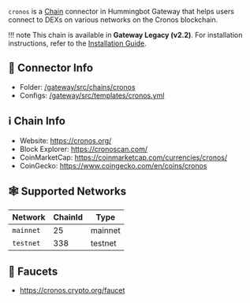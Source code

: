 `cronos` is a [Chain](./index.md) connector in Hummingbot Gateway that helps users connect to DEXs on various networks on the Cronos blockchain.

!!! note
    This chain is available in **Gateway Legacy (v2.2)**. For installation instructions, refer to the [Installation Guide](../legacy/installation.md).

## 📁 Connector Info

* Folder: [/gateway/src/chains/cronos](https://github.com/hummingbot/gateway/tree/v2.2.0/src/chains/cronos)
* Configs: [/gateway/src/templates/cronos.yml](https://github.com/hummingbot/gateway/tree/v2.2.0/src/templates/cronos.yml)

## ℹ️ Chain Info

* Website: https://cronos.org/
* Block Explorer: https://cronoscan.com/
* CoinMarketCap: https://coinmarketcap.com/currencies/cronos/
* CoinGecko: https://www.coingecko.com/en/coins/cronos

## 🕸️ Supported Networks

| Network | ChainId | Type |
|---------|---------|------|
| `mainnet` | 25 | mainnet |
| `testnet` | 338 | testnet |

## 🚰 Faucets

* https://cronos.crypto.org/faucet

